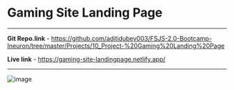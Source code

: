 # Gaming Site Landing Page

---

**Git Repo.link** - <https://github.com/aditidubey003/FSJS-2.0-Bootcamp-Ineuron/tree/master/Projects/10_Project-%20Gaming%20Landing%20Page>

**Live link** - <https://gaming-site-landingpage.netlify.app/>

---

![image](https://user-images.githubusercontent.com/114687199/216772550-bb2fcae1-8c35-4a67-a3a3-1cf8920533a5.png)

